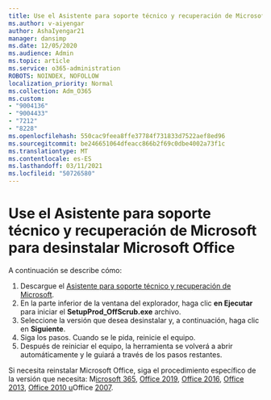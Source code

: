 ```yaml
---
title: Use el Asistente para soporte técnico y recuperación de Microsoft para desinstalar Microsoft Office
ms.author: v-aiyengar
author: AshaIyengar21
manager: dansimp
ms.date: 12/05/2020
ms.audience: Admin
ms.topic: article
ms.service: o365-administration
ROBOTS: NOINDEX, NOFOLLOW
localization_priority: Normal
ms.collection: Adm_O365
ms.custom:
- "9004136"
- "9004433"
- "7212"
- "8228"
ms.openlocfilehash: 550cac9feea8ffe37784f731833d7522aef8ed96
ms.sourcegitcommit: be246651064dfeacc866b2f69c0dbe4002a73f1c
ms.translationtype: MT
ms.contentlocale: es-ES
ms.lasthandoff: 03/11/2021
ms.locfileid: "50726580"
---
```

# <a name="use-microsoft-support-and-recovery-assistant-to-uninstall-microsoft-office"></a>Use el Asistente para soporte técnico y recuperación de Microsoft para desinstalar Microsoft Office

A continuación se describe cómo:

1. Descargue el [Asistente para soporte técnico y recuperación de Microsoft](https://go.microsoft.com/fwlink/?linkid=2139122).
1. En la parte inferior de la ventana del explorador, haga clic **en Ejecutar** para iniciar el **SetupProd_OffScrub.exe** archivo.
1. Seleccione la versión que desea desinstalar y, a continuación, haga clic en **Siguiente**.
1. Siga los pasos. Cuando se le pida, reinicie el equipo.
1. Después de reiniciar el equipo, la herramienta se volverá a abrir automáticamente y le guiará a través de los pasos restantes.

Si necesita reinstalar Microsoft Office, siga el procedimiento específico de la versión que necesita: M[icrosoft 365](https://go.microsoft.com/fwlink/?linkid=2138843), [Office 2019](https://go.microsoft.com/fwlink/?linkid=2138843), [Office 2016](https://go.microsoft.com/fwlink/?linkid=2138919), [Office 2013](https://go.microsoft.com/fwlink/?linkid=2138919), [Office 2010 u](https://go.microsoft.com/fwlink/?linkid=2139237)Office [2007](https://go.microsoft.com/fwlink/?linkid=2138644).